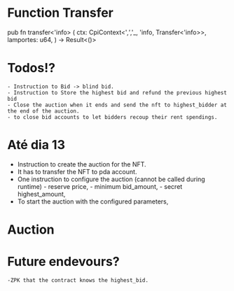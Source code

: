 # 



# Function Transfer

pub fn transfer<'info> (
    ctx: CpiContext<'_,'_,'_, 'info, Transfer<'info>>,
    lamportes: u64,
) -> Result<()>


# Todos!?

    - Instruction to Bid -> blind bid.
    - Instruction to Store the highest bid and refund the previous highest bid
    - Close the auction when it ends and send the nft to highest_bidder at the end of the auction.
    - to close bid accounts to let bidders recoup their rent spendings.


# Até dia 13

- Instruction to create the auction for the NFT.
- It has to transfer the NFT to pda account.
- One instruction to configure the auction (cannot be called during runtime)
        - reserve price,
        - minimum bid_amount,
        - secret highest_amount,
- To start the auction with the configured parameters,


# Auction





# Future endevours?
    -ZPK that the contract knows the highest_bid.
